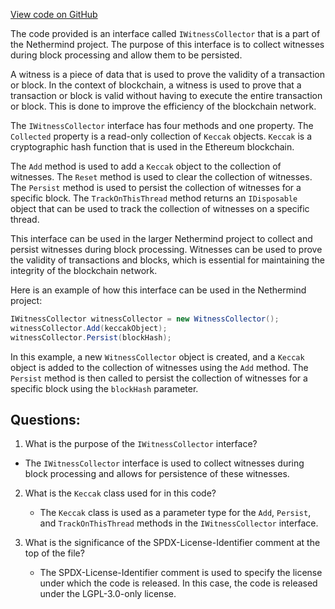 [View code on GitHub](https://github.com/nethermindeth/nethermind/Nethermind.State/IWitnessCollector.cs)

The code provided is an interface called `IWitnessCollector` that is a part of the Nethermind project. The purpose of this interface is to collect witnesses during block processing and allow them to be persisted. 

A witness is a piece of data that is used to prove the validity of a transaction or block. In the context of blockchain, a witness is used to prove that a transaction or block is valid without having to execute the entire transaction or block. This is done to improve the efficiency of the blockchain network. 

The `IWitnessCollector` interface has four methods and one property. The `Collected` property is a read-only collection of `Keccak` objects. `Keccak` is a cryptographic hash function that is used in the Ethereum blockchain. 

The `Add` method is used to add a `Keccak` object to the collection of witnesses. The `Reset` method is used to clear the collection of witnesses. The `Persist` method is used to persist the collection of witnesses for a specific block. The `TrackOnThisThread` method returns an `IDisposable` object that can be used to track the collection of witnesses on a specific thread. 

This interface can be used in the larger Nethermind project to collect and persist witnesses during block processing. Witnesses can be used to prove the validity of transactions and blocks, which is essential for maintaining the integrity of the blockchain network. 

Here is an example of how this interface can be used in the Nethermind project:

```csharp
IWitnessCollector witnessCollector = new WitnessCollector();
witnessCollector.Add(keccakObject);
witnessCollector.Persist(blockHash);
```

In this example, a new `WitnessCollector` object is created, and a `Keccak` object is added to the collection of witnesses using the `Add` method. The `Persist` method is then called to persist the collection of witnesses for a specific block using the `blockHash` parameter.
## Questions: 
 1. What is the purpose of the `IWitnessCollector` interface?
   - The `IWitnessCollector` interface is used to collect witnesses during block processing and allows for persistence of these witnesses.

2. What is the `Keccak` class used for in this code?
   - The `Keccak` class is used as a parameter type for the `Add`, `Persist`, and `TrackOnThisThread` methods in the `IWitnessCollector` interface.

3. What is the significance of the SPDX-License-Identifier comment at the top of the file?
   - The SPDX-License-Identifier comment is used to specify the license under which the code is released. In this case, the code is released under the LGPL-3.0-only license.